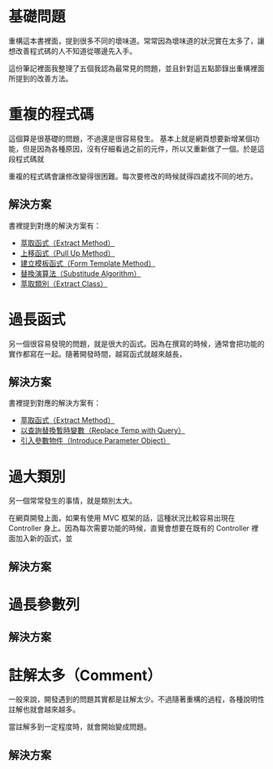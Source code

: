 # 基礎問題

重構這本書裡面，提到很多不同的壞味道。常常因為壞味道的狀況實在太多了，讓想改善程式碼的人不知道從哪邊先入手。

這份筆記裡面我整理了五個我認為最常見的問題，並且針對這五點節錄出重構裡面所提到的改善方法。

# 重複的程式碼
這個算是很基礎的問題，不過還是很容易發生。 基本上就是網頁想要新增某個功能，但是因為各種原因，沒有仔細看過之前的元件，所以又重新做了一個。於是這段程式碼就

重複的程式碼會讓修改變得很困難。每次要修改的時候就得四處找不同的地方。

## 解決方案

書裡提到對應的解決方案有：

- [萃取函式（Extract Method）](method/extract_method.md)
- [上移函式（Pull Up Method）](pull_up_method.md)
- [建立模板函式（Form Template Method）](form_template_method.md)
- [替換演算法（Substitude Algorithm）](substitude_algorithm.md)
- [萃取類別（Extract Class）](extract_class.md)

# 過長函式
另一個很容易發現的問題，就是很大的函式。因為在撰寫的時候，通常會把功能的實作都寫在一起。隨著開發時間，越寫函式就越來越長，

## 解決方案

書裡提到對應的解決方案有：

- [萃取函式（Extract Method）](extract_method.md)
- [以查詢替換暫時變數（Replace Temp with Query）](replace_temp_with_query.md)
- [引入參數物件（Introduce Parameter Object）](introduce_parameter_object.md)

# 過大類別
另一個常常發生的事情，就是類別太大。

在網頁開發上面，如果有使用 MVC 框架的話，這種狀況比較容易出現在 Controller 身上。因為每次需要功能的時候，直覺會想要在既有的 Controller 裡面加入新的函式，並

## 解決方案

# 過長參數列

## 解決方案

# 註解太多（Comment）
一般來說，開發遇到的問題其實都是註解太少。不過隨著重構的過程，各種說明性註解也就會越來越多。

當註解多到一定程度時，就會開始變成問題。

## 解決方案

